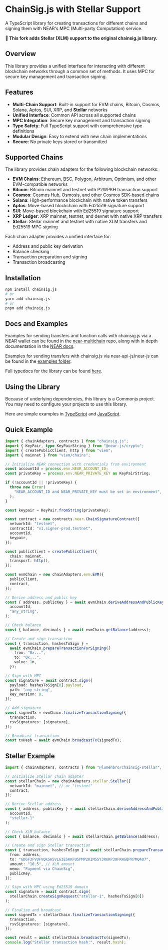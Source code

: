 # ChainSig.js with Stellar Support

A TypeScript library for creating transactions for different chains and signing them with NEAR's MPC (Multi-party Computation) service.

**🌟 This fork adds Stellar (XLM) support to the original chainsig.js library.**

## Overview

This library provides a unified interface for interacting with different blockchain networks through a common set of methods. It uses MPC for secure key management and transaction signing.

## Features

- **Multi-Chain Support**: Built-in support for EVM chains, Bitcoin, Cosmos, Solana, Aptos, SUI, XRP, and **Stellar** networks
- **Unified Interface**: Common API across all supported chains
- **MPC Integration**: Secure key management and transaction signing
- **Type Safety**: Full TypeScript support with comprehensive type definitions
- **Modular Design**: Easy to extend with new chain implementations
- **Secure**: No private keys stored or transmitted

## Supported Chains

The library provides chain adapters for the following blockchain networks:

- **EVM Chains**: Ethereum, BSC, Polygon, Arbitrum, Optimism, and other EVM-compatible networks
- **Bitcoin**: Bitcoin mainnet and testnet with P2WPKH transaction support
- **Cosmos**: Cosmos Hub, Osmosis, and other Cosmos SDK-based chains
- **Solana**: High-performance blockchain with native token transfers
- **Aptos**: Move-based blockchain with Ed25519 signature support
- **SUI**: Move-based blockchain with Ed25519 signature support
- **XRP Ledger**: XRP mainnet, testnet, and devnet with native XRP transfers
- **Stellar**: Stellar mainnet and testnet with native XLM transfers and Ed25519 MPC signing

Each chain adapter provides a unified interface for:
- Address and public key derivation
- Balance checking
- Transaction preparation and signing
- Transaction broadcasting

## Installation

```bash
npm install chainsig.js
# or
yarn add chainsig.js
# or
pnpm add chainsig.js
```

## Docs and Examples

Examples for sending transfers and function calls with chainsig.js via a NEAR wallet can be found in the [near-multichain](https://github.com/near-examples/near-multichain) repo, along with in depth documentation in the [NEAR docs](https://docs.near.org/chain-abstraction/chain-signatures/implementation).

Examples for sending transfers with chainsig.js via near-api-js/near-js can be found in the [examples folder](./examples/).

Full typedocs for the library can be found [here](https://neardefi.github.io/chainsig.js/).

## Using the Library

Because of underlying dependencies, this library is a Commonjs project. You may need to configure your projects to use this library. 

Here are simple examples in [TypeScript](https://github.com/GregProuty/chainsig-simple-example) and [JavaScript](https://github.com/GregProuty/chainsig-es6-example). 

## Quick Example

```ts twoslash
import { chainAdapters, contracts } from "chainsig.js";
import { KeyPair, type KeyPairString } from "@near-js/crypto";
import { createPublicClient, http } from "viem";
import { mainnet } from "viem/chains";

// Initialize NEAR connection with credentials from environment
const accountId = process.env.NEAR_ACCOUNT_ID;
const privateKey = process.env.NEAR_PRIVATE_KEY as KeyPairString;

if (!accountId || !privateKey) {
  throw new Error(
    "NEAR_ACCOUNT_ID and NEAR_PRIVATE_KEY must be set in environment",
  );
}

const keypair = KeyPair.fromString(privateKey);

const contract = new contracts.near.ChainSignatureContract({
  networkId: "testnet",
  contractId: "v1.signer-prod.testnet",
  accountId,
  keypair,
});

const publicClient = createPublicClient({
  chain: mainnet,
  transport: http(),
});

const evmChain = new chainAdapters.evm.EVM({
  publicClient,
  contract,
});

// Derive address and public key
const { address, publicKey } = await evmChain.deriveAddressAndPublicKey(
  accountId,
  "any_string",
);

// Check balance
const { balance, decimals } = await evmChain.getBalance(address);

// Create and sign transaction
const { transaction, hashesToSign } =
  await evmChain.prepareTransactionForSigning({
    from: "0x...",
    to: "0x...",
    value: 1n,
  });

// Sign with MPC
const signature = await contract.sign({
  payload: hashesToSign[0].payload,
  path: "any_string",
  key_version: 0,
});

// Add signature
const signedTx = evmChain.finalizeTransactionSigning({
  transaction,
  rsvSignatures: [signature],
});

// Broadcast transaction
const txHash = await evmChain.broadcastTx(signedTx);
```

## Stellar Example

```ts
import { chainAdapters, contracts } from "@lumenbro/chainsig-stellar";

// Initialize Stellar chain adapter
const stellarChain = new chainAdapters.stellar.Stellar({
  networkId: "mainnet", // or "testnet"
  contract,
});

// Derive Stellar address
const { address, publicKey } = await stellarChain.deriveAddressAndPublicKey(
  accountId,
  "stellar-1"
);

// Check XLM balance
const { balance, decimals } = await stellarChain.getBalance(address);

// Create and sign Stellar transaction
const { transaction, hashesToSign } = await stellarChain.prepareTransactionForSigning({
  from: address,
  to: "GDGF3FVUFVQKSH5VL63ESKKFU5PMP2KIM5SY3RUKP3OFKWGQPR7MQ4U7",
  amount: "10.5", // XLM amount
  memo: "Payment via ChainSig",
  publicKey,
});

// Sign with MPC using Ed25519 domain
const signature = await contract.sign(
  stellarChain.createSignRequest("stellar-1", hashesToSign[0])
);

// Finalize and broadcast
const signedTx = stellarChain.finalizeTransactionSigning({
  transaction,
  rsvSignatures: [signature],
});

const result = await stellarChain.broadcastTx(signedTx);
console.log("Stellar transaction hash:", result.hash);
```
